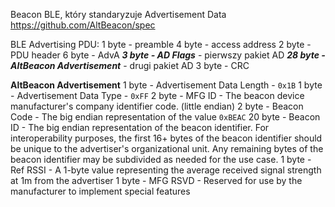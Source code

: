 Beacon BLE, który standaryzuje Advertisement Data
https://github.com/AltBeacon/spec


BLE Advertising PDU:
1 byte - preamble
4 byte - access address
2 byte - PDU header
6 byte - AdvA
***3 byte - AD Flags*** - pierwszy pakiet AD
***28 byte - AltBeacon Advertisement*** - drugi pakiet AD
3 byte - CRC

**AltBeacon Advertisement**
1 byte - Advertisement Data Length - `0x1B`
1 byte - Advertisement Data Type - `0xFF`
2 byte - MFG ID - The beacon device manufacturer's company identifier code. (little endian)
2 byte - Beacon Code - The big endian representation of the value `0xBEAC`
20 byte - Beacon ID - The big endian representation of the beacon identifier. For interoperability purposes, the first 16+ bytes of the beacon identifier should be unique to the advertiser's organizational unit. Any remaining bytes of the beacon identifier may be subdivided as needed for the use case.
1 byte - Ref RSSI - A 1-byte value representing the average received signal strength at 1m from the advertiser
1 byte - MFG RSVD - Reserved for use by the manufacturer to implement special features